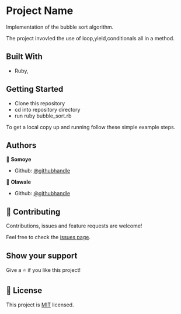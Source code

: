# Project Name

Implementation of the bubble sort algorithm.


The project invovled the use of loop,yield,conditionals all in a method.

## Built With

- Ruby,

## Getting Started

- Clone this repository
- cd into repository directory
- run ruby bubble_sort.rb


To get a local copy up and running follow these simple example steps.

## Authors

👤 **Somoye**

- Github: [@githubhandle](https://github.com/somoye123)

👤 **Olawale**

- Github: [@githubhandle](https://github.com/OlawaleJoseph)

## 🤝 Contributing

Contributions, issues and feature requests are welcome!

Feel free to check the [issues page](issues/).

## Show your support

Give a ⭐️ if you like this project!

## 📝 License

This project is [MIT](lic.url) licensed.
